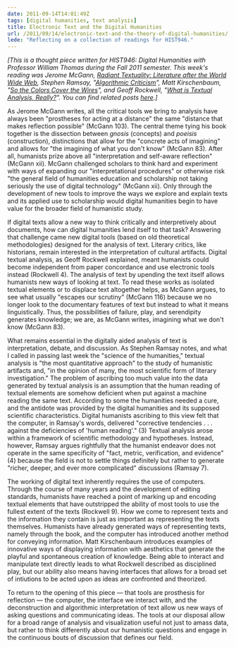 ```yaml
---
date: 2011-09-14T14:01:49Z
tags: [digital humanities, text analysis]
title: Electronic Text and the Digital Humanities
url: /2011/09/14/electronic-text-and-the-theory-of-digital-humanities/
lede: "Reflecting on a collection of readings for HIST946."
---
```


*[This is a thought piece written for HIST946: Digital Humanities with Professor William Thomas during the Fall 2011 semester. This week's reading was Jerome McGann, [Radiant Textuality: Literature after the World Wide Web](http://www.amazon.com/Radiant-Textuality-Literature-after-World/dp/0312293526), Stephen Ramsay, "[Algorithmic Criticism](http://www.digitalhumanities.org/companion/view?docId=blackwell/9781405148641/9781405148641.xml&chunk.id=ss1-6-7)", Matt Kirschenbaum, "[So the Colors Cover the Wires](http://www.digitalhumanities.org/companion/view?docId=blackwell/9781405103213/9781405103213.xml&doc.view=print&chunk.id=ss1-5-4&toc.depth=1&toc.id=0)", and Geoff Rockwell, "[What is Textual Analysis, Really?](http://www.geoffreyrockwell.com/publications.html)". You can find related posts [here](http://jasonheppler.org/the-digital-humanities-seminar.html).]*

As Jerome McGann writes, all the critical tools we bring to analysis have always been "prostheses for acting at a distance" the same "distance that makes reflection possible" (McGann 103). The central theme tying his book together is the dissection between *gnosis* (concepts) and *poeisis* (construction), distinctions that allow for the "concrete acts of imagining" and allows for "the imagining of what you don't know" (McGann 83). After all, humanists prize above all "interpretation and self-aware reflection" (McGann xii). McGann challenged scholars to think hard and experiment with ways of expanding our "interpretational procedures" or otherwise risk "the general field of humanities education and scholarship not taking seriously the use of digital technology" (McGann xii). Only through the development of new tools to improve the ways we explore and explain texts and its applied use to scholarship would digital humanities begin to have value for the broader field of humanistic study.

If digital texts allow a new way to think critically and interpretively about documents, how can digital humanities lend itself to that task? Answering that challenge came new digital tools (based on old theoretical methodologies) designed for the analysis of text. Literary critics, like historians, remain interested in the interpretation of cultural artifacts. Digital textual analysis, as Geoff Rockwell explained, meant humanists could become independent from paper concordance and use electronic tools instead (Rockwell 4). The analysis of text by upending the text itself allows humanists new ways of looking at text. To read these works as isolated textual elements or to displace text altogether helps, as McGann argues, to see what usually "escapes our scrutiny" (McGann 116) because we no longer look to the documentary features of text but instead to what it means linguistically. Thus, the possibilities of failure, play, and serendipity generates knowledge; we are, as McGann writes, imagining what we don't know (McGann 83).

What remains essential in the digitally aided analysis of text is interpretation, debate, and discussion. As Stephen Ramsay notes, and what I called in passing last week the "science of the humanities," textual analysis is "the most quantitative approach" to the study of humanistic artifacts and, "in the opinion of many, the most scientific form of literary investigation." The problem of ascribing too much value into the data generated by textual analysis is an assumption that the human reading of textual elements are somehow deficient when put against a machine reading the same text. According to some the humanities needed a cure, and the antidote was provided by the digital humanities and its supposed scientific characteristics. Digital humanists ascribing to this view felt that the computer, in Ramsay's words, delivered "corrective tendencies . . . against the deficiencies of 'human reading'." (3) Textual analysis arose within a framework of scientific methodology and hypotheses. Instead, however, Ramsay argues rightfully that the humanist endeavor does not operate in the same specificity of "fact, metric, verification, and evidence" (4) because the field is not to settle things definitely but rather to generate "richer, deeper, and ever more complicated" discussions (Ramsay 7).

The working of digital text inherently requires the use of computers. Through the course of many years and the development of editing standards, humanists have reached a point of marking up and encoding textual elements that have outstripped the ability of most tools to use the fullest extent of the texts (Rockwell 9). How we come to represent texts and the information they contain is just as important as representing the texts themselves. Humanists have already generated ways of representing texts, namely through the book, and the computer has introduced another method for conveying information. Matt Kirschenbaum introduces examples of innovative ways of displaying information with aesthetics that generate the playful and spontaneous creation of knowledge. Being able to interact and manipulate text directly leads to what Rockwell described as disciplined play, but our ability also means having interfaces that allows for a broad set of intiutions to be acted upon as ideas are confronted and theorized.

To return to the opening of this piece — that tools are prosthesis for reflection — the computer, the interface we interact with, and the deconstruction and algorithmic interpretation of text allow us new ways of asking questions and communicating ideas. The tools at our disposal allow for a broad range of analysis and visualization useful not just to amass data, but rather to think differently about our humanistic questions and engage in the continuous bouts of discussion that defines our field.
